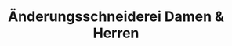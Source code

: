 ---
title: "Änderungsschneiderei Damen & Herren"
url: /hamburg/aenderungsschneiderei-damen-und-herren/
shop: Schneiderei
---